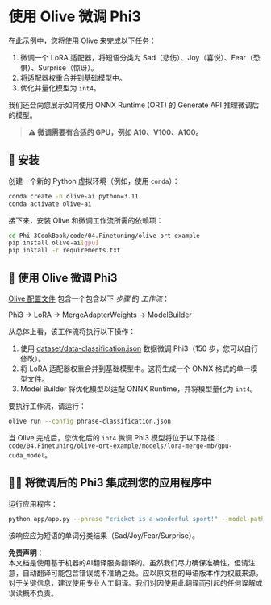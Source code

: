 # 使用 Olive 微调 Phi3

在此示例中，您将使用 Olive 来完成以下任务：

1. 微调一个 LoRA 适配器，将短语分类为 Sad（悲伤）、Joy（喜悦）、Fear（恐惧）、Surprise（惊讶）。
2. 将适配器权重合并到基础模型中。
3. 优化并量化模型为 `int4`。

我们还会向您展示如何使用 ONNX Runtime (ORT) 的 Generate API 推理微调后的模型。

> **⚠️ 微调需要有合适的 GPU，例如 A10、V100、A100。**

## 💾 安装

创建一个新的 Python 虚拟环境（例如，使用 `conda`）：

```bash
conda create -n olive-ai python=3.11
conda activate olive-ai
```

接下来，安装 Olive 和微调工作流所需的依赖项：

```bash
cd Phi-3CookBook/code/04.Finetuning/olive-ort-example
pip install olive-ai[gpu]
pip install -r requirements.txt
```

## 🧪 使用 Olive 微调 Phi3

[Olive 配置文件](../../../../../code/03.Finetuning/olive-ort-example/phrase-classification.json) 包含一个包含以下 *步骤* 的 *工作流*：

Phi3 -> LoRA -> MergeAdapterWeights -> ModelBuilder

从总体上看，该工作流将执行以下操作：

1. 使用 [dataset/data-classification.json](../../../../../code/03.Finetuning/olive-ort-example/dataset/dataset-classification.json) 数据微调 Phi3（150 步，您可以自行修改）。
2. 将 LoRA 适配器权重合并到基础模型中。这将生成一个 ONNX 格式的单一模型文件。
3. Model Builder 将优化模型以适配 ONNX Runtime，并将模型量化为 `int4`。

要执行工作流，请运行：

```bash
olive run --config phrase-classification.json
```

当 Olive 完成后，您优化后的 `int4` 微调 Phi3 模型将位于以下路径：`code/04.Finetuning/olive-ort-example/models/lora-merge-mb/gpu-cuda_model`。

## 🧑‍💻 将微调后的 Phi3 集成到您的应用程序中

运行应用程序：

```bash
python app/app.py --phrase "cricket is a wonderful sport!" --model-path models/lora-merge-mb/gpu-cuda_model
```

该响应应为短语的单词分类结果（Sad/Joy/Fear/Surprise）。

**免责声明**：  
本文档是使用基于机器的AI翻译服务翻译的。虽然我们尽力确保准确性，但请注意，自动翻译可能包含错误或不准确之处。应以原文档的母语版本作为权威来源。对于关键信息，建议使用专业人工翻译。我们对因使用此翻译而引起的任何误解或误读概不负责。